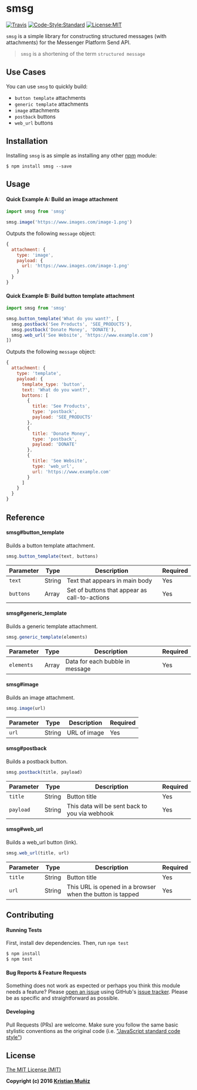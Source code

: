 # smsg
[![Travis](https://img.shields.io/travis/krismuniz/smsg.svg?style=flat-square)](https://travis-ci.org/krismuniz/smsg)
[![Code-Style:Standard](https://img.shields.io/badge/code%20style-standard-green.svg?style=flat-square)](http://standardjs.com/)
[![License:MIT](https://img.shields.io/badge/license-MIT-blue.svg?style=flat-square)](http://opensource.org/licenses/MIT)

`smsg` is a simple library for constructing structured messages (with attachments) for the Messenger Platform Send API.

> `smsg` is a shortening of the term `structured message`

## Use Cases

You can use `smsg` to quickly build:

* `button template` attachments
* `generic template` attachments
* `image` attachments
* `postback` buttons
* `web_url` buttons

## Installation

Installing `smsg` is as simple as installing any other [npm](https://npmjs.com) module:

```shell
$ npm install smsg --save
```

## Usage

#### Quick Example A: Build an image attachment

```js
import smsg from 'smsg'

smsg.image('https://www.images.com/image-1.png')
```

Outputs the following `message` object:

```js
{
  attachment: {
    type: 'image',
    payload: {
      url: 'https://www.images.com/image-1.png'
    }
  }
}
```

#### Quick Example B: Build button template attachment

```js
import smsg from 'smsg'

smsg.button_template('What do you want?', [
  smsg.postback('See Products', 'SEE_PRODUCTS'),
  smsg.postback('Donate Money', 'DONATE'),
  smsg.web_url('See Website', 'https://www.example.com')
])
```

Outputs the following `message` object:

```js
{
  attachment: {
    type: 'template',
    payload: {
      template_type: 'button',
      text: 'What do you want?',
      buttons: [
        {
          title: 'See Products',
          type: 'postback',
          payload: 'SEE_PRODUCTS'
        },
        {
          title: 'Donate Money',
          type: 'postback',
          payload: 'DONATE'
        },
        {
          title: 'See Website',
          type: 'web_url',
          url: 'https://www.example.com'
        }
      ]
    }
  }
}
```

## Reference

#### smsg#button_template

Builds a button template attachment.

```js
smsg.button_template(text, buttons)
```

| Parameter | Type | Description | Required
|--- |--- |--- | ---
| `text` | String | Text that appears in main body | Yes
| `buttons` | Array | Set of buttons that appear as call-to-actions | Yes

#### smsg#generic_template

Builds a generic template attachment.

```js
smsg.generic_template(elements)
```

| Parameter | Type | Description | Required
|--- |--- |--- | ---
| `elements` | Array | Data for each bubble in message | Yes

#### smsg#image

Builds an image attachment.

```js
smsg.image(url)
```

| Parameter | Type | Description | Required
|--- |--- |--- | ---
| `url` | String | URL of image | Yes

#### smsg#postback

Builds a postback button.

```js
smsg.postback(title, payload)
```

| Parameter | Type | Description | Required
|--- |--- |--- | ---
| `title` | String | Button title | Yes
| `payload` | String | This data will be sent back to you via webhook | Yes

#### smsg#web_url

Builds a web_url button (link).

```js
smsg.web_url(title, url)
```

| Parameter | Type | Description | Required
|--- |--- |--- | ---
| `title` | String | Button title | Yes
| `url` | String | This URL is opened in a browser when the button is tapped | Yes

## Contributing

#### Running Tests

First, install dev dependencies. Then, run `npm test`

```bash
$ npm install
$ npm test
```

#### Bug Reports & Feature Requests

Something does not work as expected or perhaps you think this module needs a feature? Please [open an issue](https://github.com/krismuniz/smsg/issues/new) using GitHub's [issue tracker](https://github.com/krismuniz/smsg/issues). Please be as specific and straightforward as possible.

#### Developing

Pull Requests (PRs) are welcome. Make sure you follow the same basic stylistic conventions as the original code (i.e. ["JavaScript standard code style"](http://standardjs.com))

## License

[The MIT License (MIT)](http://opensource.org/licenses/MIT)

**Copyright (c) 2016 [Kristian Muñiz](https://www.krismuniz.com)**
